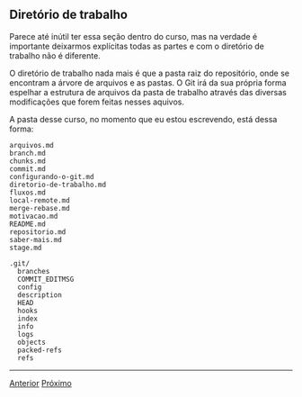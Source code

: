## Diretório de trabalho

Parece até inútil ter essa seção dentro do curso, mas na verdade
é importante deixarmos explícitas todas as partes e com o diretório de trabalho
não é diferente.

O diretório de trabalho nada mais é que a pasta raiz do repositório, onde se
encontram a árvore de arquivos e as pastas. O Git irá da sua própria forma
espelhar a estrutura de arquivos da pasta de trabalho através das diversas
modificações que forem feitas nesses aquivos.

A pasta desse curso, no momento que eu estou escrevendo, está dessa forma:

```
arquivos.md
branch.md
chunks.md
commit.md
configurando-o-git.md
diretorio-de-trabalho.md
fluxos.md
local-remote.md
merge-rebase.md
motivacao.md
README.md
repositorio.md
saber-mais.md
stage.md

.git/
  branches
  COMMIT_EDITMSG
  config
  description
  HEAD
  hooks
  index
  info
  logs
  objects
  packed-refs
  refs
```

---

[Anterior](configurando-o-git.md)
[Próximo](repositorio.md)
